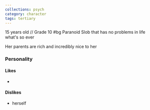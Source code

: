 ```yaml
---
collections: psych
category: character
tags: tertiary
---
```


15 years old // Grade 10 #bg 
Paranoid Slob that has no problems in life what's so ever

Her parents are rich and incredibly nice to her

### Personality
#### Likes
- 
#### Dislikes
- herself